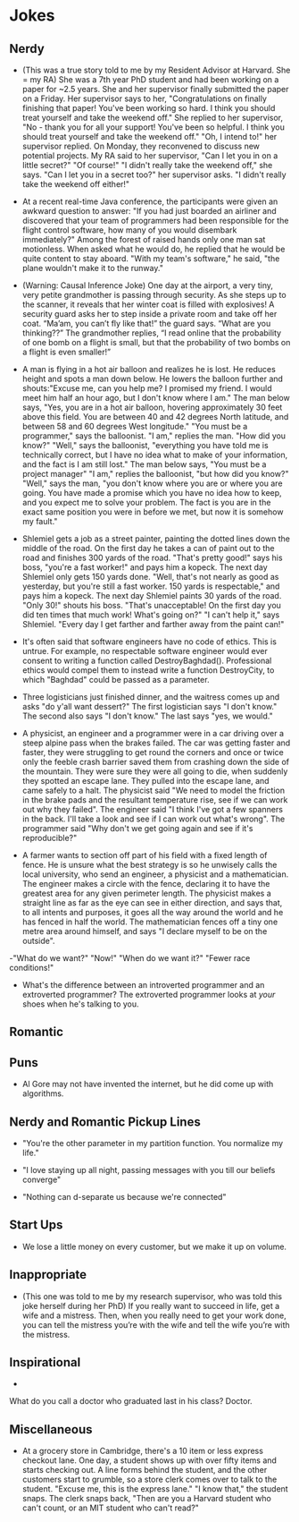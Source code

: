# Jokes

## Nerdy

- (This was a true story told to me by my Resident Advisor at Harvard. She = my RA) She was a 7th year
  PhD student and had been working on a paper for ~2.5 years. She and her supervisor finally submitted
  the paper on a Friday. Her supervisor says to her, "Congratulations on finally finishing that paper!
  You've been working so hard. I think you should treat yourself and take the weekend off." She replied
  to her supervisor, "No - thank you for all your support! You've been so helpful. I think you should
  treat yourself and take the weekend off." "Oh, I intend to!" her supervisor replied. On Monday, they
  reconvened to discuss new potential projects. My RA said to her supervisor, "Can I let you in on a
  little secret?" "Of course!" "I didn't really take the weekend off," she says. "Can I let you in
  a secret too?" her supervisor asks. "I didn't really take the weekend off either!"

- At a recent real-time Java conference, the participants were given an awkward question to answer: 
  "If you had just boarded an airliner and discovered that your team of programmers had been responsible
  for the flight control software, how many of you would disembark immediately?" Among the forest of 
  raised hands only one man sat motionless. When asked what he would do, he replied that he would be 
  quite content to stay aboard. "With my team's software," he said, "the plane wouldn't make it to 
  the runway."


- (Warning: Causal Inference Joke) One day at the airport, a very tiny, very petite grandmother is passing through security. As she steps up
  to the scanner, it reveals that her winter coat is filled with explosives! A security guard asks her to
  step inside a private room and take off her coat. “Ma’am, you can’t fly like that!” the guard says.
  “What are you thinking??” The grandmother replies, “I read online that the probability of one bomb on a
  flight is small, but that the probability of two bombs on a flight is even smaller!”
  
- A man is flying in a hot air balloon and realizes he is lost. He reduces height and spots a man down below.
  He lowers the balloon further and shouts:"Excuse me, can you help me? I promised my friend. I would meet him
  half an hour ago, but I don't know where I am." The man below says, "Yes, you are in a hot air balloon, hovering approximately 30 feet above this field. You are between 40 and 42 degrees North latitude, and between 58 and 60 degrees West longitude." "You must be a programmer," says the balloonist.
  "I am," replies the man. "How did you know?"
  "Well," says the balloonist, "everything you have told me is technically correct, but I have no idea what to make of your information, and the fact is I am still lost."
  The man below says, "You must be a project manager"
  "I am," replies the balloonist, "but how did you know?"
  "Well," says the man, "you don't know where you are or where you are going. You have made a promise which you have no idea how to keep, and you expect me to solve your problem. The fact is you are in the exact same position you were in before we met, but now it is somehow my fault."
  
- Shlemiel gets a job as a street painter, painting the dotted lines down the middle of the road. On the first day he takes a can of paint out to the road and finishes 300 yards of the road. "That's pretty good!" says his boss, "you're a fast worker!" and pays him a kopeck.
  The next day Shlemiel only gets 150 yards done. "Well, that's not nearly as good as yesterday, but you're still a fast worker. 150 yards is respectable," and pays him a kopeck.
  The next day Shlemiel paints 30 yards of the road. "Only 30!" shouts his boss. "That's unacceptable! On the first day you did ten times that much work! What's going on?" "I can't help it," says Shlemiel. "Every day I get farther and farther away from the paint can!"

-  It's often said that software engineers have no code of ethics. This is untrue. For example, no respectable software
   engineer would ever consent to writing a function called DestroyBaghdad(). Professional ethics would compel them to instead write a function DestroyCity, to which "Baghdad" could be passed as a parameter.

- Three logisticians just finished dinner, and the waitress comes up and asks "do y'all want dessert?"
  The first logistician says "I don't know." The second also says "I don't know." The last says "yes, we would."

-  A physicist, an engineer and a programmer were in a car driving over a steep alpine pass when the brakes failed.
   The car was getting faster and faster, they were struggling to get round the corners and once or twice only the
   feeble crash barrier saved them from crashing down the side of the mountain. They were sure they were all going to die, when suddenly they spotted an escape lane. They pulled into the escape lane, and came safely to a halt. The physicist said "We need to model the friction in the brake pads and the resultant temperature rise, see if we can work out why they failed". The engineer said "I think I've got a few spanners in the back. I'll take a look and see if I can work out what's wrong". The programmer said "Why don't we get going again and see if it's reproducible?"

- A farmer wants to section off part of his field with a fixed length of fence. He is unsure what the best strategy is so he unwisely calls the local university, who send an engineer, a physicist and a mathematician.
  The engineer makes a circle with the fence, declaring it to have the greatest area for any given perimeter length.
  The physicist makes a straight line as far as the eye can see in either direction, and says that, to all intents and purposes, it goes all the way around the world and he has fenced in half the world.
  The mathematician fences off a tiny one metre area around himself, and says "I declare myself to be on the outside".

-"What do we want?"
"Now!"
"When do we want it?"
"Fewer race conditions!"

- What's the difference between an introverted programmer and an extroverted programmer?
  The extroverted programmer looks at *your* shoes when he's talking to you.

## Romantic

## Puns

-  Al Gore may not have invented the internet, but he did come up with algorithms.

## Nerdy and Romantic Pickup Lines

- "You're the other parameter in my partition function. You normalize my life."

- "I love staying up all night, passing messages with you till our beliefs converge"

- "Nothing can d-separate us because we're connected"


## Start Ups

- We lose a little money on every customer, but we make it up on volume.

## Inappropriate

- (This one was told to me by my research supervisor, who was told this joke herself during her PhD)
  If you really want to succeed in life, get a wife and a mistress. Then, when you really need to get your
  work done, you can tell the mistress you’re with the wife and tell the wife you’re with the mistress.

## Inspirational

-
What do you call a doctor who graduated last in his class? Doctor.

## Miscellaneous

- At a grocery store in Cambridge, there's a 10 item or less express checkout lane. One day, a student
  shows up with over fifty items and starts checking out. A line forms behind the student, and the
  other customers start to grumble, so a store clerk comes over to talk to the student. "Excuse me,
  this is the express lane." "I know that," the student snaps. The clerk snaps back, "Then are you
  a Harvard student who can't count, or an MIT student who can't read?"
  